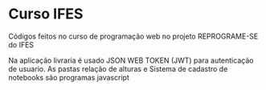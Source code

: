# Curso IFES
Códigos feitos no curso de programação web no projeto REPROGRAME-SE do IFES

Na aplicação livraria é usado JSON WEB TOKEN (JWT) para autenticação de usuario.
As pastas relação de alturas e Sistema de cadastro de notebooks são programas javascript
